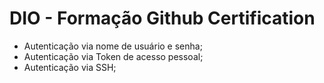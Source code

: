 # DIO - Formação Github Certification

* Autenticação via nome de usuário e senha;
* Autenticação via Token de acesso pessoal;
* Autenticação via SSH;